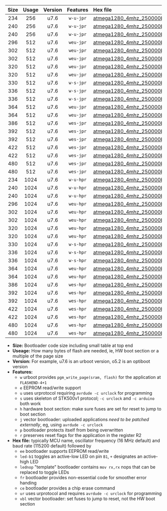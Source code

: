 |Size|Usage|Version|Features|Hex file|
|:-:|:-:|:-:|:-:|:--|
|234|256|u7.6|`w-u-jpr`|[atmega1280_4mhz_250000bps_ur_vbl.hex](https://raw.githubusercontent.com/stefanrueger/urboot/main//atmega1280_4mhz_250000bps_ur_vbl.hex)|
|240|256|u7.6|`w-u-jpr`|[atmega1280_4mhz_250000bps_led+b7_ur_vbl.hex](https://raw.githubusercontent.com/stefanrueger/urboot/main//atmega1280_4mhz_250000bps_led+b7_ur_vbl.hex)|
|240|256|u7.6|`w-u-jpr`|[atmega1280_4mhz_250000bps_lednop_ur_vbl.hex](https://raw.githubusercontent.com/stefanrueger/urboot/main//atmega1280_4mhz_250000bps_lednop_ur_vbl.hex)|
|296|512|u7.6|`weu-jpr`|[atmega1280_4mhz_250000bps_ee_ur_vbl.hex](https://raw.githubusercontent.com/stefanrueger/urboot/main//atmega1280_4mhz_250000bps_ee_ur_vbl.hex)|
|302|512|u7.6|`weu-jpr`|[atmega1280_4mhz_250000bps_ee_led+b7_ur_vbl.hex](https://raw.githubusercontent.com/stefanrueger/urboot/main//atmega1280_4mhz_250000bps_ee_led+b7_ur_vbl.hex)|
|302|512|u7.6|`weu-jpr`|[atmega1280_4mhz_250000bps_ee_lednop_ur_vbl.hex](https://raw.githubusercontent.com/stefanrueger/urboot/main//atmega1280_4mhz_250000bps_ee_lednop_ur_vbl.hex)|
|320|512|u7.6|`weu-jpr`|[atmega1280_4mhz_250000bps_ee_led+b7_fr_ur_vbl.hex](https://raw.githubusercontent.com/stefanrueger/urboot/main//atmega1280_4mhz_250000bps_ee_led+b7_fr_ur_vbl.hex)|
|320|512|u7.6|`weu-jpr`|[atmega1280_4mhz_250000bps_ee_lednop_fr_ur_vbl.hex](https://raw.githubusercontent.com/stefanrueger/urboot/main//atmega1280_4mhz_250000bps_ee_lednop_fr_ur_vbl.hex)|
|330|512|u7.6|`w-s-jpr`|[atmega1280_4mhz_250000bps_vbl.hex](https://raw.githubusercontent.com/stefanrueger/urboot/main//atmega1280_4mhz_250000bps_vbl.hex)|
|336|512|u7.6|`w-s-jpr`|[atmega1280_4mhz_250000bps_led+b7_vbl.hex](https://raw.githubusercontent.com/stefanrueger/urboot/main//atmega1280_4mhz_250000bps_led+b7_vbl.hex)|
|336|512|u7.6|`w-s-jpr`|[atmega1280_4mhz_250000bps_lednop_vbl.hex](https://raw.githubusercontent.com/stefanrueger/urboot/main//atmega1280_4mhz_250000bps_lednop_vbl.hex)|
|364|512|u7.6|`weu-jpr`|[atmega1280_4mhz_250000bps_ee_led+b7_fr_ce_ur_vbl.hex](https://raw.githubusercontent.com/stefanrueger/urboot/main//atmega1280_4mhz_250000bps_ee_led+b7_fr_ce_ur_vbl.hex)|
|364|512|u7.6|`weu-jpr`|[atmega1280_4mhz_250000bps_ee_lednop_fr_ce_ur_vbl.hex](https://raw.githubusercontent.com/stefanrueger/urboot/main//atmega1280_4mhz_250000bps_ee_lednop_fr_ce_ur_vbl.hex)|
|386|512|u7.6|`wes-jpr`|[atmega1280_4mhz_250000bps_ee_vbl.hex](https://raw.githubusercontent.com/stefanrueger/urboot/main//atmega1280_4mhz_250000bps_ee_vbl.hex)|
|392|512|u7.6|`wes-jpr`|[atmega1280_4mhz_250000bps_ee_led+b7_vbl.hex](https://raw.githubusercontent.com/stefanrueger/urboot/main//atmega1280_4mhz_250000bps_ee_led+b7_vbl.hex)|
|392|512|u7.6|`wes-jpr`|[atmega1280_4mhz_250000bps_ee_lednop_vbl.hex](https://raw.githubusercontent.com/stefanrueger/urboot/main//atmega1280_4mhz_250000bps_ee_lednop_vbl.hex)|
|422|512|u7.6|`wes-jpr`|[atmega1280_4mhz_250000bps_ee_led+b7_fr_vbl.hex](https://raw.githubusercontent.com/stefanrueger/urboot/main//atmega1280_4mhz_250000bps_ee_led+b7_fr_vbl.hex)|
|422|512|u7.6|`wes-jpr`|[atmega1280_4mhz_250000bps_ee_lednop_fr_vbl.hex](https://raw.githubusercontent.com/stefanrueger/urboot/main//atmega1280_4mhz_250000bps_ee_lednop_fr_vbl.hex)|
|480|512|u7.6|`wes-jpr`|[atmega1280_4mhz_250000bps_ee_led+b7_fr_ce_vbl.hex](https://raw.githubusercontent.com/stefanrueger/urboot/main//atmega1280_4mhz_250000bps_ee_led+b7_fr_ce_vbl.hex)|
|480|512|u7.6|`wes-jpr`|[atmega1280_4mhz_250000bps_ee_lednop_fr_ce_vbl.hex](https://raw.githubusercontent.com/stefanrueger/urboot/main//atmega1280_4mhz_250000bps_ee_lednop_fr_ce_vbl.hex)|
|234|1024|u7.6|`w-u-hpr`|[atmega1280_4mhz_250000bps_ur.hex](https://raw.githubusercontent.com/stefanrueger/urboot/main//atmega1280_4mhz_250000bps_ur.hex)|
|240|1024|u7.6|`w-u-hpr`|[atmega1280_4mhz_250000bps_led+b7_ur.hex](https://raw.githubusercontent.com/stefanrueger/urboot/main//atmega1280_4mhz_250000bps_led+b7_ur.hex)|
|240|1024|u7.6|`w-u-hpr`|[atmega1280_4mhz_250000bps_lednop_ur.hex](https://raw.githubusercontent.com/stefanrueger/urboot/main//atmega1280_4mhz_250000bps_lednop_ur.hex)|
|296|1024|u7.6|`weu-hpr`|[atmega1280_4mhz_250000bps_ee_ur.hex](https://raw.githubusercontent.com/stefanrueger/urboot/main//atmega1280_4mhz_250000bps_ee_ur.hex)|
|302|1024|u7.6|`weu-hpr`|[atmega1280_4mhz_250000bps_ee_led+b7_ur.hex](https://raw.githubusercontent.com/stefanrueger/urboot/main//atmega1280_4mhz_250000bps_ee_led+b7_ur.hex)|
|302|1024|u7.6|`weu-hpr`|[atmega1280_4mhz_250000bps_ee_lednop_ur.hex](https://raw.githubusercontent.com/stefanrueger/urboot/main//atmega1280_4mhz_250000bps_ee_lednop_ur.hex)|
|320|1024|u7.6|`weu-hpr`|[atmega1280_4mhz_250000bps_ee_led+b7_fr_ur.hex](https://raw.githubusercontent.com/stefanrueger/urboot/main//atmega1280_4mhz_250000bps_ee_led+b7_fr_ur.hex)|
|320|1024|u7.6|`weu-hpr`|[atmega1280_4mhz_250000bps_ee_lednop_fr_ur.hex](https://raw.githubusercontent.com/stefanrueger/urboot/main//atmega1280_4mhz_250000bps_ee_lednop_fr_ur.hex)|
|330|1024|u7.6|`w-s-hpr`|[atmega1280_4mhz_250000bps.hex](https://raw.githubusercontent.com/stefanrueger/urboot/main//atmega1280_4mhz_250000bps.hex)|
|336|1024|u7.6|`w-s-hpr`|[atmega1280_4mhz_250000bps_led+b7.hex](https://raw.githubusercontent.com/stefanrueger/urboot/main//atmega1280_4mhz_250000bps_led+b7.hex)|
|336|1024|u7.6|`w-s-hpr`|[atmega1280_4mhz_250000bps_lednop.hex](https://raw.githubusercontent.com/stefanrueger/urboot/main//atmega1280_4mhz_250000bps_lednop.hex)|
|364|1024|u7.6|`weu-hpr`|[atmega1280_4mhz_250000bps_ee_led+b7_fr_ce_ur.hex](https://raw.githubusercontent.com/stefanrueger/urboot/main//atmega1280_4mhz_250000bps_ee_led+b7_fr_ce_ur.hex)|
|364|1024|u7.6|`weu-hpr`|[atmega1280_4mhz_250000bps_ee_lednop_fr_ce_ur.hex](https://raw.githubusercontent.com/stefanrueger/urboot/main//atmega1280_4mhz_250000bps_ee_lednop_fr_ce_ur.hex)|
|386|1024|u7.6|`wes-hpr`|[atmega1280_4mhz_250000bps_ee.hex](https://raw.githubusercontent.com/stefanrueger/urboot/main//atmega1280_4mhz_250000bps_ee.hex)|
|392|1024|u7.6|`wes-hpr`|[atmega1280_4mhz_250000bps_ee_led+b7.hex](https://raw.githubusercontent.com/stefanrueger/urboot/main//atmega1280_4mhz_250000bps_ee_led+b7.hex)|
|392|1024|u7.6|`wes-hpr`|[atmega1280_4mhz_250000bps_ee_lednop.hex](https://raw.githubusercontent.com/stefanrueger/urboot/main//atmega1280_4mhz_250000bps_ee_lednop.hex)|
|422|1024|u7.6|`wes-hpr`|[atmega1280_4mhz_250000bps_ee_led+b7_fr.hex](https://raw.githubusercontent.com/stefanrueger/urboot/main//atmega1280_4mhz_250000bps_ee_led+b7_fr.hex)|
|422|1024|u7.6|`wes-hpr`|[atmega1280_4mhz_250000bps_ee_lednop_fr.hex](https://raw.githubusercontent.com/stefanrueger/urboot/main//atmega1280_4mhz_250000bps_ee_lednop_fr.hex)|
|480|1024|u7.6|`wes-hpr`|[atmega1280_4mhz_250000bps_ee_led+b7_fr_ce.hex](https://raw.githubusercontent.com/stefanrueger/urboot/main//atmega1280_4mhz_250000bps_ee_led+b7_fr_ce.hex)|
|480|1024|u7.6|`wes-hpr`|[atmega1280_4mhz_250000bps_ee_lednop_fr_ce.hex](https://raw.githubusercontent.com/stefanrueger/urboot/main//atmega1280_4mhz_250000bps_ee_lednop_fr_ce.hex)|

- **Size:** Bootloader code size including small table at top end
- **Useage:** How many bytes of flash are needed, ie, HW boot section or a multiple of the page size
- **Version:** For example, u7.6 is an urboot version, o5.2 is an optiboot version
- **Features:**
  + `w` urboot provides `pgm_write_page(sram, flash)` for the application at `FLASHEND-4+1`
  + `e` EEPROM read/write support
  + `u` uses urprotocol requiring `avrdude -c urclock` for programming
  + `s` uses skeleton of STK500v1 protocol; `-c urclock` and `-c arduino` both work
  + `h` hardware boot section: make sure fuses are set for reset to jump to boot section
  + `j` vector bootloader: uploaded applications *need to be patched externally*, eg, using `avrdude -c urclock`
  + `p` bootloader protects itself from being overwritten
  + `r` preserves reset flags for the application in the register R2
- **Hex file:** typically MCU name, oscillator frequency (16 MHz default) and baud rate (115200 default) followed by
  + `ee` bootloader supports EEPROM read/write
  + `led-b1` toggles an active-low LED on pin `B1`, `+` designates an active-high LED
  + `lednop` "template" bootloader contains `mov rx,rx` nops that can be replaced to toggle LEDs
  + `fr` bootloader provides non-essential code for smoother error handing
  + `ce` bootloader provides a chip erase command
  + `ur` uses urprotocol and requires `avrdude -c urclock` for programming
  + `vbl` vector bootloader: set fuses to jump to reset, not the HW boot section
